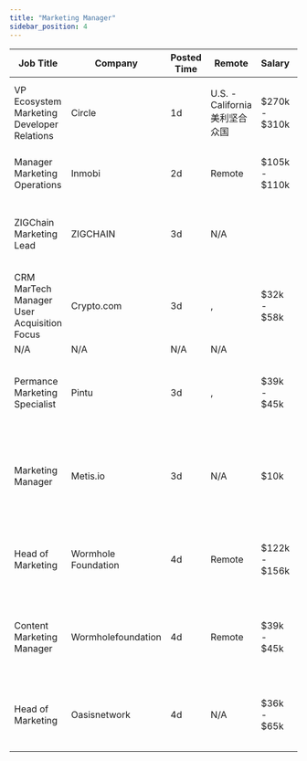 ```yaml
---
title: "Marketing Manager"
sidebar_position: 4
---
```


| Job Title | Company | Posted Time | Remote | Salary | Tags | Apply Link |
|-----------|---------|-------------|--------|--------|------|------------|
| VP Ecosystem Marketing Developer Relations | Circle | 1d | U.S. - California 美利坚合众国 | $270k - $310k | developer relations, dev, marketing, non tech, executive | [Apply](https://web3.career/vp-ecosystem-marketing-developer-relations-circle/107877) |
| Manager Marketing Operations | Inmobi | 2d | Remote | $105k - $110k | marketing, non tech, operations, remote | [Apply](https://web3.career/manager-marketing-operations-inmobi/99742) |
| ZIGChain Marketing Lead | ZIGCHAIN | 3d | N/A |  | lead, marketing lead, marketing, non tech, remote | [Apply](https://web3.career/zigchain-marketing-lead-zigchain/105881) |
| CRM MarTech Manager User Acquisition Focus | Crypto.com | 3d | , | $32k - $58k | crm, user acquisition, marketing, non tech, crypto | [Apply](https://web3.career/crm-martech-manager-user-acquisition-focus-crypto-com/107772) |
| N/A | N/A | N/A | N/A |  |  | [Apply](https://web3.career/metana) |
| Permance Marketing Specialist | Pintu | 3d | , | $39k - $45k | marketing specialist, marketing, non tech, blockchain, crypto | [Apply](https://web3.career/performance-marketing-specialist-pintu/107739) |
| Marketing Manager | Metis.io | 3d | N/A | $10k | marketing manager, marketing, non tech, growth marketing, head of marketing | [Apply](https://web3.career/marketing-manager-metis-io/107718) |
| Head of Marketing | Wormhole Foundation | 4d | Remote | $122k - $156k | head of marketing, marketing, non tech, executive, blockchain | [Apply](https://web3.career/head-of-marketing-wormholefoundation/107709) |
| Content Marketing Manager | Wormholefoundation | 4d | Remote | $39k - $45k | content marketing, marketing manager, marketing, non tech, blockchain | [Apply](https://web3.career/content-marketing-manager-wormholefoundation/96945) |
| Head of Marketing | Oasisnetwork | 4d | N/A | $36k - $65k | head of marketing, marketing, non tech, executive, remote | [Apply](https://web3.career/head-of-marketing-oasisnetwork/73767) |
